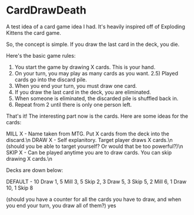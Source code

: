 # CardDrawDeath
A test idea of a card game idea I had.
It's heavily inspired off of Exploding Kittens the card game.

So, the concept is simple.
If you draw the last card in the deck, you die.

Here's the basic game rules:

1) You start the game by drawing X cards. This is your hand.
2) On your turn, you may play as many cards as you want.
  2.5) Played cards go into the discard pile.
3) When you end your turn, you must draw one card.
4) If you draw the last card in the deck, you are eliminated.
5) When someone is eliminated, the discarded pile is shuffled back in.
6) Repeat from 2 until there is only one person left.

That's it! The interesting part now is the cards.
Here are some ideas for the cards:

MILL X - Name taken from MTG. Put X cards from the deck into the discard.\n
DRAW X - Self explanitory. Target player draws X cards.\n
    (should you be able to target yourself? Or would that be too powerful?)\n
SKIP X - Can be played anytime you are to draw cards. You can skip drawing X cards.\n

Decks are down below:

DEFAULT - 10 Draw 1,
          5 Mill 3,
          5 Skip 2,
          3 Draw 5,
          3 Skip 5,
          2 Mill 6,
          1 Draw 10,
          1 Skip 8



(should you have a counter for all the cards you have to draw,
and when you end your turn, you draw all of them?) yes
